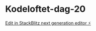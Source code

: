 # Kodeloftet-dag-20

[Edit in StackBlitz next generation editor ⚡️](https://stackblitz.com/~/github.com/Lazy-CSharp-Coder/Kodeloftet-dag-20)